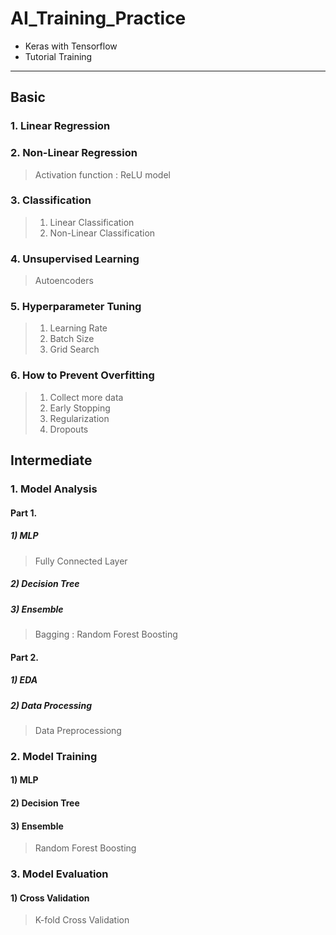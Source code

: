 # AI_Training_Practice

- Keras with Tensorflow
- Tutorial Training
---

## Basic
### 1. Linear Regression
### 2. Non-Linear Regression
  > Activation function : ReLU model
### 3. Classification
  > 1) Linear Classification
  > 2) Non-Linear Classification
### 4. Unsupervised Learning
  > Autoencoders
### 5. Hyperparameter Tuning
  > 1) Learning Rate
  > 2) Batch Size
  > 3) Grid Search
### 6. How to Prevent Overfitting
  > 1) Collect more data
  > 2) Early Stopping
  > 3) Regularization
  > 4) Dropouts

## Intermediate
### 1. Model Analysis
#### Part 1.
##### 1) MLP
  > Fully Connected Layer
##### 2) Decision Tree
##### 3) Ensemble
  > Bagging : Random Forest
  > Boosting

#### Part 2.
##### 1) EDA
##### 2) Data Processing
  > Data Preprocessiong

### 2. Model Training
#### 1) MLP
#### 2) Decision Tree
#### 3) Ensemble
  > Random Forest
  > Boosting
    
### 3. Model Evaluation
#### 1) Cross Validation
  > K-fold Cross Validation


